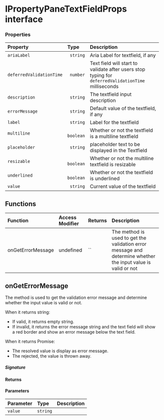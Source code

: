 # IPropertyPaneTextFieldProps interface





### Properties

| Property	   | Type	| Description|
|:-------------|:-------|:-----------|
|`ariaLabel`      |` string` | Aria Label for textfield, if any |
|`deferredValidationTime`      |` number` | Text field will start to validate after users stop typing for `deferredValidationTime` milliseconds |
|`description`      |` string` | The textfield input description |
|`errorMessage`      |` string` | Default value of the textfield, if any |
|`label`      |` string` | Label for the textfield |
|`multiline`      |` boolean` | Whether or not the textfield is a multiline textfield |
|`placeholder`      |` string` | placeholder text to be displayed in the Textfield |
|`resizable`      |` boolean` | Whether or not the multiline textfield is resizable |
|`underlined`      |` boolean` | Whether or not the textfield is underlined |
|`value`      |` string` | Current value of the textfield |





## Functions

| Function	   | Access Modifier | Returns	| Description|
|:-------------|:----|:-------|:-----------|
|onGetErrorMessage      | undefined | `` | The method is used to get the validation error message and determine whether the input value is valid or not |


## onGetErrorMessage

The method is used to get the validation error message and determine whether the input value is valid or not. 
 
When it returns string: 
- If valid, it returns empty string. 
- If invalid, it returns the error message string and the text field will 
show a red border and show an error message below the text field. 
 
When it returns Promise<string>: 
- The resolved value is display as error message. 
- The rejected, the value is thrown away. 


##### Signature

#### Returns

#### Parameters


| Parameter	   | Type    | Description |
|:-------------|:---------------|:------------|
| `value`    | `string` |  |

